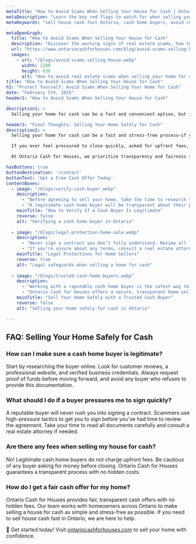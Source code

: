 ```yaml
---
metaTitle: "How to Avoid Scams When Selling Your House for Cash | Ontario Cash for Houses"
metaDescription: "Learn the key red flags to watch for when selling your house for cash, how to verify a cash home buyer's legitimacy, and legal protections to keep your sale safe."
metaKeywords: "sell house cash fast Ontario, cash home buyers, avoid real estate scams, safe home selling Ontario, Ontario Cash for Houses"

metaOpenGraph:
  title: "How to Avoid Scams When Selling Your House for Cash"
  description: "Discover the warning signs of real estate scams, how to verify cash home buyers, and the legal protections that ensure a safe and smooth home sale."
  url: "https://www.ontariocashforhouses.com/blog/avoid-scams-selling-house-cash"
  images:
    - url: "/blogs/avoid-scams-selling-house.webp"
      width: 1200
      height: 630
      alt: "How to avoid real estate scams when selling your home for cash"
title: "How to Avoid Scams When Selling Your House for Cash"
h1: "Protect Yourself: Avoid Scams When Selling Your Home for Cash"
date: "February 5th, 2025"
header1: "How to Avoid Scams When Selling Your House for Cash"

description1: >
  Selling your home for cash can be a fast and convenient option, but it's important to be aware of scams. Unfortunately, some fraudulent buyers take advantage of homeowners in distress, making it essential to verify a cash home buyer before proceeding. In this guide, we’ll cover red flags to watch for, how to verify a buyer’s legitimacy, and the legal protections you need to ensure a safe transaction. If you're looking to sell house cash fast in Ontario, knowing how to avoid scams is crucial.

header2: "Final Thoughts: Selling Your Home Safely for Cash"
description2: >
  Selling your home for cash can be a fast and stress-free process—if you work with the right buyer. Unfortunately, not all cash home buyers operate with honesty and transparency, making it essential to stay vigilant. 

  If you ever feel pressured to close quickly, asked for upfront fees, or encounter unrealistic offers, take a step back. A trustworthy cash home buyer will always provide proof of funds, maintain a clear online presence, and offer fair, no-obligation deals. 

  At Ontario Cash for Houses, we prioritize transparency and fairness in every transaction. If you need to sell house cash fast in Ontario, we make the process simple, secure, and hassle-free. Contact us today for a fair, no-obligation offer and experience a safe and professional cash home sale.

hasButtons: true
buttonDestination: '/contact'
buttonText: 'Get a Free Cash Offer Today'
contentBoxes:
  - image: "/blogs/verify-cash-buyer.webp"
    description: 
      - "Before agreeing to sell your home, take the time to research the buyer. Look for online reviews, check their business registration, and ask for references from past sellers who have successfully worked with them."
      - "A legitimate cash home buyer will be transparent about their process, provide a clear purchase agreement, and show proof of funds before making an offer. If a buyer refuses to provide these details, it's best to walk away."
    mainTitle: "How to Verify If a Cash Buyer Is Legitimate"
    reverse: false
    alt: "Verifying a cash home buyer in Ontario"
    
  - image: "/blogs/legal-protection-home-sale.webp"
    description: 
      - "Never sign a contract you don’t fully understand. Review all legal documents carefully, ensuring they include a clear price, closing date, and no hidden conditions."
      - "If you’re unsure about any terms, consult a real estate attorney. They can help you avoid contracts designed to exploit sellers and ensure that the transaction is legally sound."
    mainTitle: "Legal Protections for Home Sellers"
    reverse: true
    alt: "Legal safeguards when selling a home for cash"
    
  - image: "/blogs/trusted-cash-home-buyers.webp"
    description: 
      - "Working with a reputable cash home buyer is the safest way to sell your house quickly and stress-free. A trusted company will provide fair offers, explain every step of the process, and never surprise you with hidden fees."
      - "Ontario Cash for Houses offers a secure, transparent home-selling experience with no surprises. If you're looking to sell house cash fast in Ontario, we make the process simple and straightforward."
    mainTitle: "Sell Your Home Safely with a Trusted Cash Buyer"
    reverse: false
    alt: "Selling your home safely for cash in Ontario"

---
```


## FAQ: Selling Your Home Safely for Cash

### How can I make sure a cash home buyer is legitimate?
Start by researching the buyer online. Look for customer reviews, a professional website, and verified business credentials. Always request proof of funds before moving forward, and avoid any buyer who refuses to provide this documentation.

### What should I do if a buyer pressures me to sign quickly?
A reputable buyer will never rush you into signing a contract. Scammers use high-pressure tactics to get you to sign before you’ve had time to review the agreement. Take your time to read all documents carefully and consult a real estate attorney if needed.

### Are there any fees when selling my house for cash?
No! Legitimate cash home buyers do not charge upfront fees. Be cautious of any buyer asking for money before closing. Ontario Cash for Houses guarantees a transparent process with no hidden costs.

### **How do I get a fair cash offer for my home?**
Ontario Cash for Houses provides fair, transparent cash offers with no hidden fees. Our team works with homeowners across Ontario to make selling a house for cash as simple and stress-free as possible. If you need to sell house cash fast in Ontario, we are here to help.

🚀 Get started today! Visit [ontariocashforhouses.com](https://www.ontariocashforhouses.com) to sell your home with confidence.

